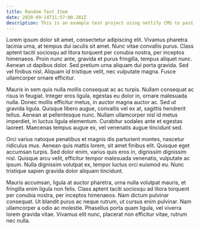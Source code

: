 ```yaml
---
title: Random Test Item
date: 2020-09-14T11:57:00.281Z
description: This is an example test project using netlify CMS to post projects!
---
```

Lorem ipsum dolor sit amet, consectetur adipiscing elit. Vivamus pharetra lacinia urna, at tempus dui iaculis sit amet. Nunc vitae convallis purus. Class aptent taciti sociosqu ad litora torquent per conubia nostra, per inceptos himenaeos. Proin nunc ante, gravida et purus fringilla, tempus aliquet nunc. Aenean ut dapibus dolor. Sed pretium urna aliquam dui porta gravida. Sed vel finibus nisl. Aliquam id tristique velit, nec vulputate magna. Fusce ullamcorper ornare efficitur.

Mauris in sem quis nulla mollis consequat ac ac turpis. Nullam consequat ac risus in feugiat. Integer eros ligula, egestas eu dolor in, ornare malesuada nulla. Donec mollis efficitur metus, in auctor magna auctor ac. Sed ut gravida ligula. Quisque libero augue, convallis vel ex at, sagittis hendrerit tellus. Aenean at pellentesque nunc. Nullam ullamcorper nisl id metus imperdiet, in luctus ligula elementum. Curabitur sodales ante et egestas laoreet. Maecenas tempus augue ex, vel venenatis augue tincidunt sed.

Orci varius natoque penatibus et magnis dis parturient montes, nascetur ridiculus mus. Aenean quis mattis lorem, sit amet finibus elit. Quisque eget accumsan turpis. Sed dolor enim, varius quis eros in, dignissim dignissim nisl. Quisque arcu velit, efficitur tempor malesuada venenatis, vulputate ac ipsum. Nulla dignissim volutpat ex, tempor luctus orci euismod eu. Nunc tristique sapien gravida dolor aliquam tincidunt.

Mauris accumsan, ligula at auctor pharetra, urna nulla volutpat mauris, et fringilla enim ligula non felis. Class aptent taciti sociosqu ad litora torquent per conubia nostra, per inceptos himenaeos. Nam dictum pulvinar consequat. Ut blandit purus ac neque rutrum, ut cursus enim pulvinar. Nam ullamcorper a odio ac molestie. Phasellus porta quam ligula, vel viverra lorem gravida vitae. Vivamus elit nunc, placerat non efficitur vitae, rutrum nec nulla.